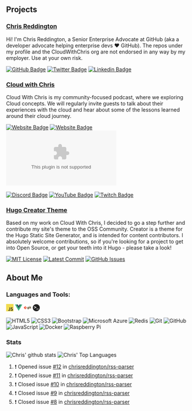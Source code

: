 ## Projects

### [Chris Reddington](https://github.com/chrisreddington/)

Hi! I'm Chris Reddington, a Senior Enterprise Advocate at GitHub (aka a developer advocate helping enterprise devs ❤️ GitHub). The repos under my profile and the CloudWithChris org are not endorsed in any way by my employer. Use at your own risk.

[![GitHub Badge](https://img.shields.io/github/followers/chrisreddington?style=social)](https://github.com/chrisreddington)
[![Twitter Badge](https://img.shields.io/twitter/follow/reddobowen?style=social)](https://twitter.com/intent/follow?screen_name=reddobowen "Follow on Twitter")
[![Linkedin Badge](https://img.shields.io/badge/-chrisreddington-blue?style=flat-square&logo=Linkedin&logoColor=white&link=https://www.linkedin.com/in/chrisreddington/)](https://www.linkedin.com/in/chrisreddington/)

### [Cloud with Chris](https://github.com/cloudwithchris/cloudwithchris.com)

Cloud With Chris is my community-focused podcast, where we exploring Cloud concepts. We will regularly invite guests to talk about their experiences with the cloud and hear about some of the lessons learned around their cloud journey.

[![Website Badge](
https://img.shields.io/website?down_color=red&down_message=down&up_color=green&up_message=Up&url=https%3A%2F%2Fwww.cloudwithchris.com)](https://www.cloudwithchris.com)
[![Website Badge](
https://img.shields.io/security-headers?url=https%3A%2F%2Fwww.cloudwithchris.com)](https://www.cloudwithchris.com)
[![GitHub Discussions Badge](https://img.shields.io/github/discussions/cloudwithchris/cloudwithchris.com)](https://github.com/CloudWithChris/cloudwithchris.com/discussions "Join in on the discussion")


[![Discord Badge](https://img.shields.io/discord/789465995672551424?label=Discord)](https://discord.gg/vVRG3hf4 "Join the Discord Server")
[![YouTube Badge](https://img.shields.io/youtube/channel/subscribers/UC6KrOsGhSVJBszv_AwbcMxA?style=social)](https://www.youtube.com/c/CloudWithChris/ "Subscribe on YouTube")
[![Twitch Badge](https://img.shields.io/twitch/status/CloudWithChris?style=social)](https://twitch.tv/CloudWithChris "Follow on Twitch")


### [Hugo Creator Theme](https://github.com/cloudwithchris/hugo-creator)

Based on my work on Cloud With Chris, I decided to go a step further and contribute my site's theme to the OSS Community. Creator is a theme for the Hugo Static Site Generator, and is intended for content contributors. I absolutely welcome contributions, so if you're looking for a project to get into Open Source, or get your teeth into it Hugo - please take a look!

[![MIT License](https://img.shields.io/github/license/cloudwithchris/hugo-creator)](https://github.com/CloudWithChris/hugo-creator/blob/main/LICENSE "MIT License")
[![Latest Commit](https://img.shields.io/github/last-commit/cloudwithchris/hugo-creator)](https://github.com/CloudWithChris/hugo-creator/ "Latest Commit")
[![GitHub Issues](https://img.shields.io/github/issues/cloudwithchris/hugo-creator)](https://github.com/CloudWithChris/hugo-creator/issues "Review open issues")

## About Me

### Languages and Tools:

<code><img height="20" src="https://raw.githubusercontent.com/github/explore/80688e429a7d4ef2fca1e82350fe8e3517d3494d/topics/javascript/javascript.png"></code>
<code><img height="20" src="https://raw.githubusercontent.com/github/explore/80688e429a7d4ef2fca1e82350fe8e3517d3494d/topics/vue/vue.png"></code>
<code><img height="20" src="https://raw.githubusercontent.com/github/explore/80688e429a7d4ef2fca1e82350fe8e3517d3494d/topics/git/git.png"></code>
<code><img height="20" src="https://raw.githubusercontent.com/github/explore/80688e429a7d4ef2fca1e82350fe8e3517d3494d/topics/terminal/terminal.png"></code>


![HTML5](https://img.shields.io/badge/-HTML5-E34F26?style=flat-square&logo=html5&logoColor=white)
![CSS3](https://img.shields.io/badge/-CSS3-1572B6?style=flat-square&logo=css3)
![Bootstrap](https://img.shields.io/badge/-Bootstrap-563D7C?style=flat-square&logo=bootstrap)
![Microsoft Azure](https://img.shields.io/badge/Microsoft%20Azure-232F7E?style=flat-square&logo=microsoft-azure)
![Redis](https://img.shields.io/badge/-Redis-black?style=flat-square&logo=Redis)
![Git](https://img.shields.io/badge/-Git-black?style=flat-square&logo=git)
![GitHub](https://img.shields.io/badge/-GitHub-181717?style=flat-square&logo=github)
![JavaScript](https://img.shields.io/badge/-JavaScript-black?style=flat-square&logo=javascript)
![Docker](https://img.shields.io/badge/-Docker-black?style=flat-square&logo=docker)
![Raspberry Pi](https://img.shields.io/badge/-Raspberry%20Pi-C51A4A?style=flat-square&logo=Raspberry-Pi)

### Stats

![Chris' github stats](https://github-readme-stats.vercel.app/api?username=chrisreddington&show_icons=true&hide_border=true)
![Chris' Top Languages](https://github-readme-stats.vercel.app/api/top-langs/?username=chrisreddington&hide=TeX&layout=compact)

<!--START_SECTION:activity-->
1. ❗️ Opened issue [#12](https://github.com/chrisreddington/rss-parser/issues/12) in [chrisreddington/rss-parser](https://github.com/chrisreddington/rss-parser)
2. ❗️ Opened issue [#11](https://github.com/chrisreddington/rss-parser/issues/11) in [chrisreddington/rss-parser](https://github.com/chrisreddington/rss-parser)
3. ❗️ Closed issue [#10](https://github.com/chrisreddington/rss-parser/issues/10) in [chrisreddington/rss-parser](https://github.com/chrisreddington/rss-parser)
4. ❗️ Closed issue [#9](https://github.com/chrisreddington/rss-parser/issues/9) in [chrisreddington/rss-parser](https://github.com/chrisreddington/rss-parser)
5. ❗️ Closed issue [#8](https://github.com/chrisreddington/rss-parser/issues/8) in [chrisreddington/rss-parser](https://github.com/chrisreddington/rss-parser)
<!--END_SECTION:activity-->
